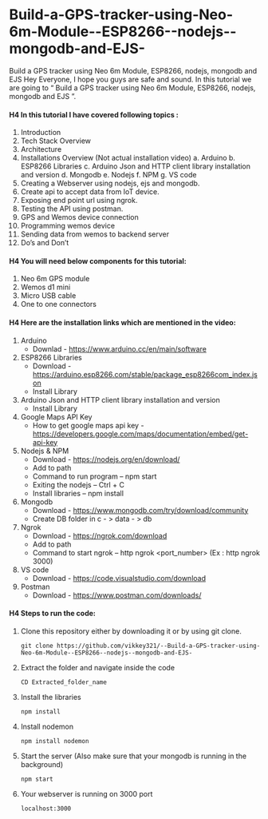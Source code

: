 # Build-a-GPS-tracker-using-Neo-6m-Module--ESP8266--nodejs--mongodb-and-EJS-
Build a GPS tracker using Neo 6m Module, ESP8266, nodejs, mongodb and EJS 
Hey Everyone, I hope you guys are safe and sound. In this tutorial we are going to “ Build a GPS tracker using Neo 6m Module, ESP8266, nodejs, mongodb and EJS ”.
#### H4 In this tutorial I have covered following topics : 
1.	Introduction
2.	Tech Stack Overview
3.	Architecture
4.	Installations Overview (Not actual installation video)
a.	Arduino
b.	ESP8266 Libraries
c.	Arduino Json and HTTP client library installation and version
d.	Mongodb 
e.	Nodejs
f.	NPM
g.	VS code
5.	Creating a Webserver using nodejs, ejs and mongodb.
6.	Create api to accept data from IoT device.
7.	Exposing end point url using ngrok.
8.	Testing the API using postman.
9.	GPS and Wemos device connection
10.	Programming wemos device
11.	Sending data from wemos to backend server
12.	Do’s and Don’t

#### H4 You will need below components for this tutorial:
1.	Neo 6m GPS module
2.	Wemos d1 mini
3.	Micro USB cable
4.	One to one connectors

#### H4 Here are the installation links which are mentioned in the video:
1.  Arduino
    * Downlad - https://www.arduino.cc/en/main/software
2.	ESP8266 Libraries
    * Download - https://arduino.esp8266.com/stable/package_esp8266com_index.json
    * Install Library
3.	Arduino Json and HTTP client library installation and version
    * Install Library
4.	Google Maps API Key
    * How to get google maps api key - https://developers.google.com/maps/documentation/embed/get-api-key
5.	Nodejs & NPM
    * Download - https://nodejs.org/en/download/
    * Add to path
    * Command to run program – npm start
    * Exiting the nodejs – Ctrl + C
    * Install libraries – npm install
6.	Mongodb
    * Download - https://www.mongodb.com/try/download/community
    * Create DB folder in c - > data - > db
7.	Ngrok 
    * Download - https://ngrok.com/download
    * Add to path
    * Command to start ngrok – http ngrok <port_number> (Ex : http ngrok 3000)
8.	VS code
    * Download - https://code.visualstudio.com/download
9.	Postman
    * Download - https://www.postman.com/downloads/


#### H4 Steps to run the code:
1.  Clone this repository either by downloading it or by using git clone.
    ```
    git clone https://github.com/vikkey321/--Build-a-GPS-tracker-using-Neo-6m-Module--ESP8266--nodejs--mongodb-and-EJS- 
    ```
2.  Extract the folder and navigate inside the code
    ```
    CD Extracted_folder_name 
    ```
3. Install the libraries
    ```
    npm install 
    ```
4. Install nodemon
    ```
    npm install nodemon
    ```
5. Start the server (Also make sure that your mongodb is running in the background)
    ```
    npm start
    ```
6. Your webserver is running on 3000 port
    ```
    localhost:3000
    ```
